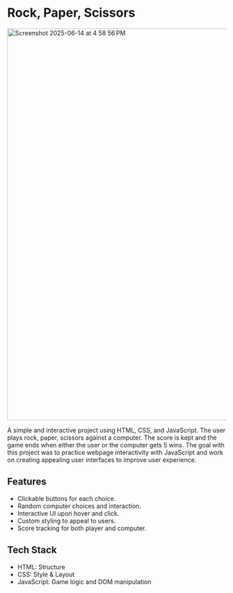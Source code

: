 # Rock, Paper, Scissors

<img width="900" alt="Screenshot 2025-06-14 at 4 58 56 PM" src="https://github.com/user-attachments/assets/6c9c9f7d-07cd-4dd2-8858-8db009698df9" />


A simple and interactive project using HTML, CSS, and JavaScript. The user plays rock, paper, scissors against a computer. The score is kept and the 
game ends when either the user or the computer gets 5 wins. The goal with this project was to practice webpage interactivity with JavaScript and work on
creating appealing user interfaces to improve user experience.

## Features

- Clickable buttons for each choice.
- Random computer choices and interaction.
- Interactive UI upon hover and click.
- Custom styling to appeal to users.
- Score tracking for both player and computer.

## Tech Stack

- HTML: Structure
- CSS: Style & Layout
- JavaScript: Game logic and DOM manipulation
